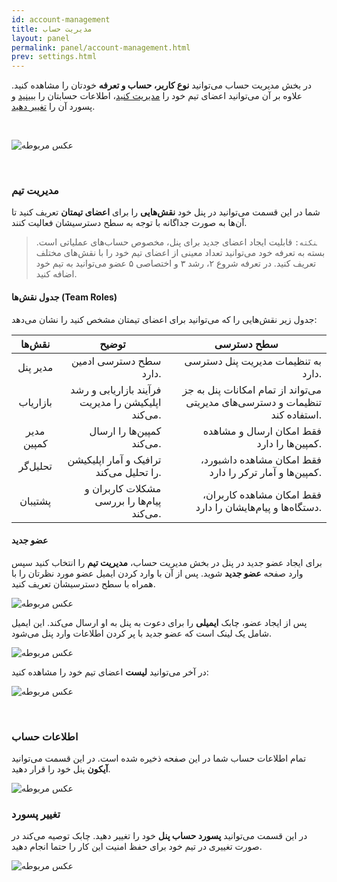 ```yaml
---
id: account-management
title: مدیریت حساب
layout: panel
permalink: panel/account-management.html
prev: settings.html
---
```



در بخش مدیریت حساب می‌توانید **نوع کاربر، حساب و تعرفه** خودتان را مشاهده کنید. علاوه بر آن می‌توانید اعضای تیم خود را [مدیریت کنید](/panel/account-management.html#مدیریت-تیم)، اطلاعات حسابتان را [ببینید](/panel/account-management.html#اطلاعات-حساب) و پسورد آن را [تغییر دهید](/panel/account-management.html#تغییر-پسورد).

<Br>

![عکس مربوطه](http://uupload.ir/files/4cju_account-management.png)

<Br>

### مدیریت تیم

شما در این قسمت می‌توانید در پنل خود **نقش‌هایی** را برای **اعضای تیمتان** تعریف کنید تا آن‌ها به صورت جداگانه با توجه به سطح دسترسیشان فعالیت کنند. 

> ‍‍‍‍‍‍‍`نکته:‍` قابلیت ایجاد اعضای جدید برای پنل، مخصوص حساب‌های عملیاتی است. بسته به تعرفه خود می‌توانید تعداد معینی از اعضای تیم خود را با نقش‌های مختلف تعریف کنید. در تعرفه شروع ۲،‌ رشد ۳ و اختصاصی ۵ عضو می‌توانید به تیم خود اضافه کنید.

#### جدول‌ نقش‌ها (Team Roles)

جدول زیر نقش‌هایی را که می‌توانید برای اعضای تیمتان مشخص کنید را نشان می‌دهد: 

<table>
<thead>
<tr>
<th style="text-align: center">نقش‌ها</th>
<th style="text-align: center">توضیح</th>
<th style="text-align: center">سطح دسترسی</th>
 </tr>
</thead>
<tbody><tr>
<td align="center">مدیر پنل</td>
<td align="right">سطح دسترسی ادمین دارد.</td>
<td align="right">به تنظیمات مدیریت پنل دسترسی دارد.</td>
</tr>
<tr>
<td align="center">بازاریاب</td>
<td align="right">فرآیند بازاریابی و رشد اپلیکیشن را مدیریت می‌کند.</td>
<td align="right">می‌تواند از تمام امکانات پنل به جز تنظیمات و دسترسی‌های مدیریتی استفاده کند.</td>
</tr>
<tr>
<td align="center">مدیر کمپین</td>
<td align="right">کمپین‌ها را ارسال می‌کند.</td>
<td align="right">فقط امکان ارسال و مشاهده کمپین‌ها را دارد.</td>
</tr>
<tr>
<td align="center">تحلیل‌گر</td>
<td align="right">ترافیک و آمار اپلیکیشن را تحلیل می‌کند.</td>
<td align="right"> فقط امکان مشاهده داشبورد، کمپین‌ها و آمار ترکر را دارد.</td>
</tr>
<tr>
<td align="center">پشتیبان</td>
<td align="right">مشکلات کاربران و پیام‌ها را بررسی می‌کند.</td>
<td align="right">فقط امکان مشاهده کاربران، دستگاه‌ها و پیام‌هایشان را دارد.</td>
</tr>
</tbody></table>

#### عضو جدید

برای ایجاد عضو جدید در پنل در بخش مدیریت حساب، **مدیریت تیم** را انتخاب کنید سپس وارد صفحه **عضو جدید** شوید. پس از آن با وارد کردن ایمیل عضو مورد نظرتان را با همراه با سطح دسترسیشان تعریف کنید.

![عکس مربوطه](http://uupload.ir/files/et2o_new-member.png)

پس از ایجاد عضو، چابک **ایمیلی** را برای دعوت به پنل به او ارسال می‌کند. این ایمیل شامل یک لینک است که عضو جدید با پر کردن اطلاعات وارد پنل می‌شود. 

![عکس مربوطه](http://uupload.ir/files/s6z2_invitation-link.png)

در آخر می‌توانید **لیست** اعضای تیم خود را مشاهده کنید:

![عکس مربوطه](http://uupload.ir/files/78dt_member-list.png)


<Br>

### اطلاعات حساب

تمام اطلاعات حساب شما در این صفحه ذخیره شده است. در این قسمت می‌توانید **آیکون** پنل خود را قرار دهید.

![عکس مربوطه](http://uupload.ir/files/qlf_account-info.png)

### تغییر پسورد

در این قسمت می‌توانید **پسورد حساب پنل** خود را تغییر دهید. چابک توصیه می‌کند در صورت تغییری در تیم خود برای حفظ امنیت این کار را حتما انجام دهید.

![عکس مربوطه](http://uupload.ir/files/oorl_new-password.png)
